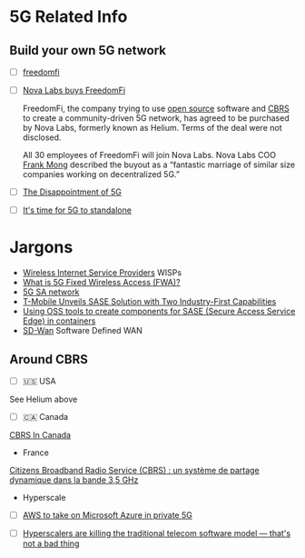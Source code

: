 # 5G Related Info

## Build your own 5G network


- [ ] [freedomfi](https://freedomfi.com)
- [ ] [Nova Labs buys FreedomFi](https://www.fiercewireless.com/tech/nova-labs-buys-freedomfi)

  FreedomFi, the company trying to use [open source](https://www.fiercewireless.com/private-wireless/freedomfi-offers-private-wireless-using-open-source-code) software and [CBRS](https://www.fiercewireless.com/private-wireless/what-cbrs) to create a community-driven 5G network, has agreed to be purchased by Nova Labs, formerly known as Helium. Terms of the deal were not disclosed.
  
  All 30 employees of FreedomFi will join Nova Labs. Nova Labs COO [Frank Mong](https://ece.ucdavis.edu/biography-frank-mong-97) described the buyout as a “fantastic marriage of similar size companies working on decentralized 5G.”  


- [ ] [The Disappointment of 5G](https://circleid.com/posts/20230127-the-disappointment-of-5g)
- [ ] [It's time for 5G to standalone](https://www.qualcomm.com/news/onq/2023/07/its-time-for-5g-to-standalone)

# Jargons

- [Wireless Internet Service Providers](https://en.wikipedia.org/wiki/Wireless_Internet_service_provider) WISPs
- [What is 5G Fixed Wireless Access (FWA)?](https://www.metaswitch.com/knowledge-center/reference/what-is-5g-fixed-wireless-access-fwa)
- [5G SA network](https://en.wikipedia.org/wiki/5G_NR#Standalone_mode)
- [T-Mobile Unveils SASE Solution with Two Industry-First Capabilities](https://www.t-mobile.com/news/business/t-mobile-unveils-sase-solution)
- [Using OSS tools to create components for SASE (Secure Access Service Edge) in containers](https://github.com/shsingh/opensase)
- [SD-Wan](https://en.wikipedia.org/wiki/SD-WAN) Software Defined WAN

## Around CBRS

- [ ] 🇺🇸 USA

See Helium above

- [ ] 🇨🇦 Canada

[CBRS In Canada](https://wifivitae.com/2020/06/29/cbrs-in-canada)

- France

[Citizens Broadband Radio Service (CBRS) : un système de partage dynamique dans la bande 3,5 GHz](https://www.anfr.fr/liste-actualites/actualite/citizens-broadband-radio-service-cbrs-un-systeme-de-partage-dynamique-dans-la-bande-35-ghz)

- Hyperscale

- [ ] [AWS to take on Microsoft Azure in private 5G](https://www.techtarget.com/searchnetworking/news/252510351/AWS-to-take-on-Microsoft-Azure-in-private-5G)
- [ ] [Hyperscalers are killing the traditional telecom software model — that's not a bad thing](https://www.telecoms.com/oss-bss-cx/hyperscalers-are-killing-the-traditional-telecom-software-model-that-s-not-a-bad-thing)

